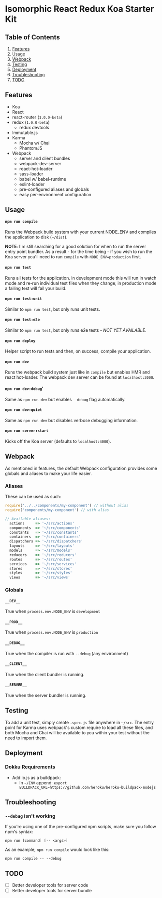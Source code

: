 Isomorphic React Redux Koa Starter Kit
======================================

Table of Contents
-----------------
1. [Features](#features)
1. [Usage](#usage)
1. [Webpack](#webpack)
1. [Testing](#testing)
1. [Deployment](#deployment)
1. [Troubleshooting](#troubleshooting)
1. [TODO](#todo)

Features
--------

* Koa
* React
* react-router (`1.0.0-beta`)
* redux (`1.0.0-beta`)
  * redux devtools
* Immutable.js
* Karma
  * Mocha w/ Chai
  * PhantomJS
* Webpack
  * server and client bundles
  * webpack-dev-server
  * react-hot-loader
  * sass-loader
  * babel w/ babel-runtime
  * eslint-loader
  * pre-configured aliases and globals
  * easy per-environment configuration

Usage
-----

#### `npm run compile`
Runs the Webpack build system with your current NODE_ENV and compiles the application to disk (`~/dist`).

**NOTE**: I'm still searching for a good solution for when to run the server entry point bundler. As a result - for the time being - if you wish to run the Koa server you'll need to run `compile` with `NODE_ENV=production` first.

#### `npm run test`
Runs all tests for the application. In development mode this will run in watch mode and re-run individual test files when they change; in production mode a failing test will fail your build.

#### `npm run test:unit`
Similar to `npm run test`, but only runs unit tests.

#### `npm run test:e2e`
Similar to `npm run test`, but only runs e2e tests - _NOT YET AVAILABLE_.

#### `npm run deploy`
Helper script to run tests and then, on success, compile your application.

#### `npm run dev`
Runs the webpack build system just like in `compile` but enables HMR and react hot-loader. The webpack dev server can be found at `localhost:3000`.

#### `npm run dev:debug`'
Same as `npm run dev` but enables `--debug` flag automatically.

#### `npm run dev:quiet`
Same as `npm run dev` but disables verbose debugging information.

#### `npm run server:start`
Kicks off the Koa server (defaults to `localhost:4000`).

Webpack
-------

As mentioned in features, the default Webpack configuration provides some globals and aliases to make your life easier.

### Aliases
These can be used as such:

```js
require('../../components/my-component') // without alias
require('components/my-component') // with alias

// Available aliases:
  actions     => '~/src/actions'
  components  => '~/src/components'
  constants   => '~/src/constants'
  containers  => '~/src/containers'
  dispatchers => '~/src/dispatchers'
  layouts     => '~/src/layouts'
  models      => '~/src/models'
  reducers    => '~/src/reducers'
  routes      => '~/src/routes'
  services    => '~/src/services'
  stores      => '~/src/stores'
  styles      => '~/src/styles'
  views       => '~/src/views'
```

### Globals

#### `__DEV__`
True when `process.env.NODE_ENV` is `development`

#### `__PROD__`
True when `process.env.NODE_ENV` is `production`

#### `__DEBUG__`
True when the compiler is run with `--debug` (any environment)

#### `__CLIENT__`
True when the client bundler is running.

#### `__SERVER__`
True when the server bundler is running.

Testing
-------

To add a unit test, simply create `.spec.js` file anywhere in `~/src`. The entry point for Karma uses webpack's custom require to load all these files, and both Mocha and Chai will be available to you within your test without the need to import them.

Deployment
----------

### Dokku Requirements
  * Add io.js as a buildpack:
    - In `~/ENV` append: `export BUILDPACK_URL=https://github.com/heroku/heroku-buildpack-nodejs`

Troubleshooting
---------------

### `--debug` isn't working
If you're using one of the pre-configured npm scripts, make sure you follow npm's syntax:

`npm run [command] [-- <args>]`

As an example, `npm run compile` would look like this:

`npm run compile -- --debug`

TODO
----
* [ ] Better developer tools for server code
* [ ] Better developer tools for server bundle
